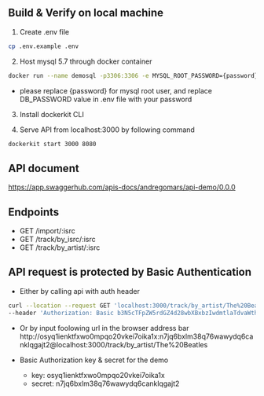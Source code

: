 
## Build & Verify on local machine
1. Create .env file
```bash
cp .env.example .env
```
2. Host mysql 5.7 through docker container
```bash
docker run --name demosql -p3306:3306 -e MYSQL_ROOT_PASSWORD={password} -d mysql:5.7
```
- please replace {password} for mysql root user, and replace DB_PASSWORD value in .env file with your password

3. Install dockerkit CLI

4. Serve API from localhost:3000 by following command
```bash
dockerkit start 3000 8080
```


## API document 
https://app.swaggerhub.com/apis-docs/andregomars/api-demo/0.0.0


## Endpoints
- GET /import/:isrc
- GET /track/by_isrc/:isrc
- GET /track/by_artist/:isrc

## API request is protected by Basic Authentication
- Either by calling api with auth header
```bash
curl --location --request GET 'localhost:3000/track/by_artist/The%20Beatles' \
--header 'Authorization: Basic b3N5cTFpZW5rdGZ4d28wbXBxbzIwdmtlaTdvaWthMXg6bjdqcTZieGxtMzhxNzZ3YXd5ZHE2Y2Fua2xxZ2FqdDI='
```
- Or by input foolowing url in the browser address bar
http://osyq1ienktfxwo0mpqo20vkei7oika1x:n7jq6bxlm38q76wawydq6canklqgajt2@localhost:3000/track/by_artist/The%20Beatles


- Basic Authorization key & secret for the demo
  - key: osyq1ienktfxwo0mpqo20vkei7oika1x
  - secret: n7jq6bxlm38q76wawydq6canklqgajt2
